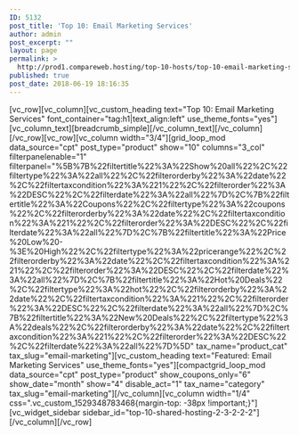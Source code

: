 ```yaml
---
ID: 5132
post_title: 'Top 10: Email Marketing Services'
author: admin
post_excerpt: ""
layout: page
permalink: >
  http://prod1.compareweb.hosting/top-10-hosts/top-10-email-marketing-services/
published: true
post_date: 2018-06-19 18:16:35
---
```

[vc_row][vc_column][vc_custom_heading text="Top 10: Email Marketing Services" font_container="tag:h1|text_align:left" use_theme_fonts="yes"][vc_column_text][breadcrumb_simple][/vc_column_text][/vc_column][/vc_row][vc_row][vc_column width="3/4"][grid_loop_mod data_source="cpt" post_type="product" show="10" columns="3_col" filterpanelenable="1" filterpanel="%5B%7B%22filtertitle%22%3A%22Show%20all%22%2C%22filtertype%22%3A%22all%22%2C%22filterorderby%22%3A%22date%22%2C%22filtertaxcondition%22%3A%221%22%2C%22filterorder%22%3A%22DESC%22%2C%22filterdate%22%3A%22all%22%7D%2C%7B%22filtertitle%22%3A%22Coupons%22%2C%22filtertype%22%3A%22coupons%22%2C%22filterorderby%22%3A%22date%22%2C%22filtertaxcondition%22%3A%221%22%2C%22filterorder%22%3A%22DESC%22%2C%22filterdate%22%3A%22all%22%7D%2C%7B%22filtertitle%22%3A%22Price%20Low%20-%3E%20High%22%2C%22filtertype%22%3A%22pricerange%22%2C%22filterorderby%22%3A%22date%22%2C%22filtertaxcondition%22%3A%221%22%2C%22filterorder%22%3A%22DESC%22%2C%22filterdate%22%3A%22all%22%7D%2C%7B%22filtertitle%22%3A%22Hot%20Deals%22%2C%22filtertype%22%3A%22hot%22%2C%22filterorderby%22%3A%22date%22%2C%22filtertaxcondition%22%3A%221%22%2C%22filterorder%22%3A%22DESC%22%2C%22filterdate%22%3A%22all%22%7D%2C%7B%22filtertitle%22%3A%22New%20Deals%22%2C%22filtertype%22%3A%22deals%22%2C%22filterorderby%22%3A%22date%22%2C%22filtertaxcondition%22%3A%221%22%2C%22filterorder%22%3A%22DESC%22%2C%22filterdate%22%3A%22all%22%7D%5D" tax_name="product_cat" tax_slug="email-marketing"][vc_custom_heading text="Featured: Email Marketing Services" use_theme_fonts="yes"][compactgrid_loop_mod data_source="cpt" post_type="product" show_coupons_only="6" show_date="month" show="4" disable_act="1" tax_name="category" tax_slug="email-marketing"][/vc_column][vc_column width="1/4" css=".vc_custom_1529348783468{margin-top: -38px !important;}"][vc_widget_sidebar sidebar_id="top-10-shared-hosting-2-3-2-2-2"][/vc_column][/vc_row]
